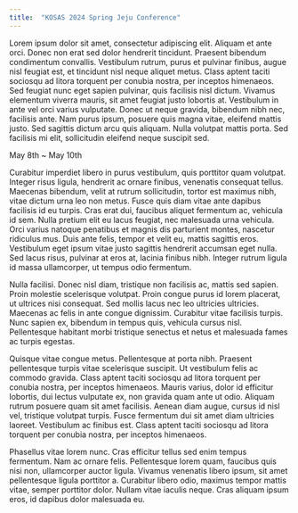 ```yaml
---
title:  "KOSAS 2024 Spring Jeju Conference"
---
```


Lorem ipsum dolor sit amet, consectetur adipiscing elit. Aliquam et ante orci. Donec non erat sed dolor hendrerit tincidunt. Praesent bibendum condimentum convallis. Vestibulum rutrum, purus et pulvinar finibus, augue nisl feugiat est, et tincidunt nisl neque aliquet metus. Class aptent taciti sociosqu ad litora torquent per conubia nostra, per inceptos himenaeos. Sed feugiat nunc eget sapien pulvinar, quis facilisis nisl dictum. Vivamus elementum viverra mauris, sit amet feugiat justo lobortis at. Vestibulum in ante vel orci varius vulputate. Donec ut neque gravida, bibendum nibh nec, facilisis ante. Nam purus ipsum, posuere quis magna vitae, eleifend mattis justo. Sed sagittis dictum arcu quis aliquam. Nulla volutpat mattis porta. Sed facilisis mi elit, sollicitudin eleifend neque suscipit sed.

May 8th ~ May 10th

Curabitur imperdiet libero in purus vestibulum, quis porttitor quam volutpat. Integer risus ligula, hendrerit ac ornare finibus, venenatis consequat tellus. Maecenas bibendum, velit at rutrum sollicitudin, tortor est maximus nibh, vitae dictum urna leo non metus. Fusce quis diam vitae ante dapibus facilisis id eu turpis. Cras erat dui, faucibus aliquet fermentum ac, vehicula id sem. Nulla pretium elit eu lacus feugiat, nec malesuada urna vehicula. Orci varius natoque penatibus et magnis dis parturient montes, nascetur ridiculus mus. Duis ante felis, tempor et velit eu, mattis sagittis eros. Vestibulum eget ipsum vitae justo sagittis hendrerit accumsan eget nulla. Sed lacus risus, pulvinar at eros at, lacinia finibus nibh. Integer rutrum ligula id massa ullamcorper, ut tempus odio fermentum.

Nulla facilisi. Donec nisl diam, tristique non facilisis ac, mattis sed sapien. Proin molestie scelerisque volutpat. Proin congue purus id lorem placerat, ut ultrices nisi consequat. Sed mollis lacus nec leo ultricies ultricies. Maecenas ac felis in ante congue dignissim. Curabitur vitae facilisis turpis. Nunc sapien ex, bibendum in tempus quis, vehicula cursus nisl. Pellentesque habitant morbi tristique senectus et netus et malesuada fames ac turpis egestas.

Quisque vitae congue metus. Pellentesque at porta nibh. Praesent pellentesque turpis vitae scelerisque suscipit. Ut vestibulum felis ac commodo gravida. Class aptent taciti sociosqu ad litora torquent per conubia nostra, per inceptos himenaeos. Mauris varius, dolor id efficitur lobortis, dui lectus vulputate ex, non gravida quam ante ut odio. Aliquam rutrum posuere quam sit amet facilisis. Aenean diam augue, cursus id nisl vel, tristique volutpat turpis. Fusce fermentum dui sit amet diam ultricies laoreet. Vestibulum ac finibus est. Class aptent taciti sociosqu ad litora torquent per conubia nostra, per inceptos himenaeos.

Phasellus vitae lorem nunc. Cras efficitur tellus sed enim tempus fermentum. Nam ac ornare felis. Pellentesque lorem quam, faucibus quis nisi non, ullamcorper auctor ligula. Vivamus venenatis libero ipsum, sit amet pellentesque ligula porttitor a. Curabitur libero odio, maximus tempor mattis vitae, semper porttitor dolor. Nullam vitae iaculis neque. Cras aliquam ipsum eros, id dapibus dolor malesuada eu.